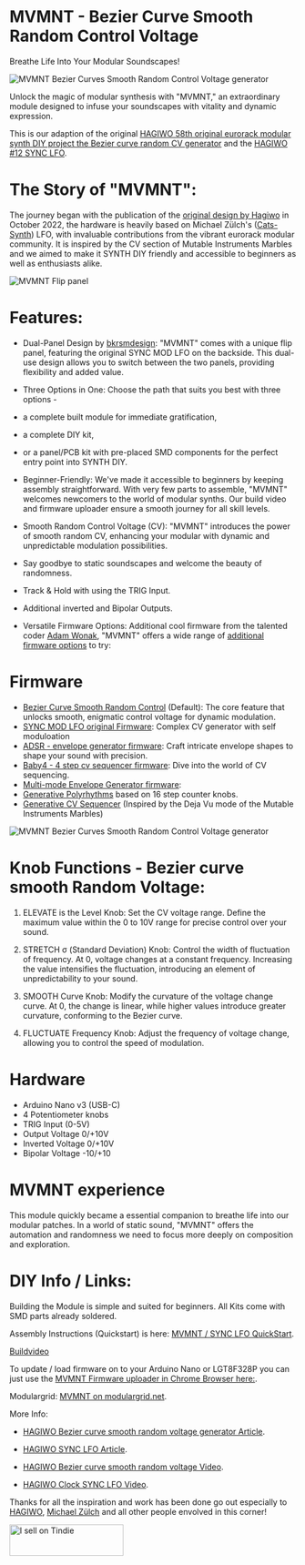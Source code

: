 # MVMNT - Bezier Curve Smooth Random Control Voltage
Breathe Life Into Your Modular Soundscapes!

![MVMNT Bezier Curves Smooth Random Control Voltage generator](https://dl.modulove.de/module/mvmnt/Modulove_MVMNT_Productshot_Front.jpg)

Unlock the magic of modular synthesis with "MVMNT," an extraordinary module designed to infuse your soundscapes with vitality and dynamic expression. 

This is our adaption of the original [HAGIWO 58th original eurorack modular synth DIY project the Bezier curve random CV generator](https://note.com/solder_state/n/n39aacefd73a3) and the [HAGIWO #12 SYNC LFO](https://note.com/solder_state/n/n4c600f2431c3).

# The Story of "MVMNT":

The journey began with the publication of the [original design by Hagiwo](https://note.com/solder_state/n/n39aacefd73a3) in October 2022, the hardware is heavily based on Michael Zülch's ([Cats-Synth](https://github.com/mzuelch/CATs-Eurosynth)) LFO, with invaluable contributions from the vibrant eurorack modular community. 
It is inspired by the CV section of Mutable Instruments Marbles and we aimed to make it SYNTH DIY friendly and accessible to beginners as well as enthusiasts alike.

![MVMNT Flip panel ](https://dl.modulove.de/module/mvmnt/Modulove_MVMNT_Productshot_Both.jpg)

# Features:

- Dual-Panel Design by [bkrsmdesign](https://www.instagram.com/bkrsmdesign/ "Sasha Kruse"):
  "MVMNT" comes with a unique flip panel, featuring the original SYNC MOD LFO on the backside.
  This dual-use design allows you to switch between the two panels, providing flexibility and added value.
  
- Three Options in One: Choose the path that suits you best with three options -
- a complete built module for immediate gratification,
- a complete DIY kit,
- or a panel/PCB kit with pre-placed SMD components for the perfect entry point into SYNTH DIY.
  
- Beginner-Friendly: We've made it accessible to beginners by keeping assembly straightforward.
  With very few  parts to assemble, "MVMNT" welcomes newcomers to the world of modular synths.
  Our build video and firmware uploader ensure a smooth journey for all skill levels.
  
- Smooth Random Control Voltage (CV): "MVMNT" introduces the power of smooth random CV, enhancing your modular with dynamic and unpredictable modulation possibilities.
- Say goodbye to static soundscapes and welcome the beauty of randomness.
  
- Track & Hold with using the TRIG Input.
  
- Additional inverted and Bipolar Outputs.
  
- Versatile Firmware Options: Additional cool firmware from the talented coder [Adam Wonak](https://github.com/awonak/), "MVMNT" offers a wide range of [additional firmware options](https://awonak.github.io/HagiwoModulove/synclfo/) to try:

# Firmware

 - [Bezier Curve Smooth Random Control](https://dl.modulove.de/module/mvmmnt/) (Default): The core feature that unlocks smooth, enigmatic control voltage for dynamic modulation.
 - [SYNC MOD LFO original Firmware](https://dl.modulove.de/module/mvmmnt/): Complex CV generator with self moduloation
 - [ADSR - envelope generator firmware](https://awonak.github.io/HagiwoModulove/synclfo/#adsr): Craft intricate envelope shapes to shape your sound with precision.
 - [Baby4 - 4 step cv sequencer firmware](https://awonak.github.io/HagiwoModulove/synclfo/#baby4): Dive into the world of CV sequencing.
 - [Multi-mode Envelope Generator firmware](https://awonak.github.io/HagiwoModulove/synclfo/#multimodeenv): 
 - [Generative Polyrhythms](https://awonak.github.io/HagiwoModulove/synclfo/#polyrhythm) based on 16 step counter knobs.
 - [Generative CV Sequencer](https://awonak.github.io/HagiwoModulove/synclfo/#generativesequencer) (Inspired by the Deja Vu mode of the Mutable Instruments Marbles)

![MVMNT Bezier Curves Smooth Random Control Voltage generator](https://dl.modulove.de/module/mvmnt/Modulove_MVMNT_Productshot_Front.jpg)

# Knob Functions - Bezier curve smooth Random Voltage:

1. ELEVATE is the Level Knob: Set the CV voltage range. Define the maximum value within the 0 to 10V range for precise control over your sound.

2. STRETCH σ (Standard Deviation) Knob: Control the width of fluctuation of frequency. At 0, voltage changes at a constant frequency. Increasing the value intensifies the fluctuation, introducing an element of unpredictability to your sound.

3. SMOOTH Curve Knob: Modify the curvature of the voltage change curve. At 0, the change is linear, while higher values introduce greater curvature, conforming to the Bezier curve.

4. FLUCTUATE Frequency Knob: Adjust the frequency of voltage change, allowing you to control the speed of modulation.


# Hardware

 - Arduino Nano v3 (USB-C)
 - 4 Potentiometer knobs
 - TRIG Input (0-5V)
 - Output Voltage 0/+10V
 - Inverted Voltage 0/+10V
 - Bipolar Voltage -10/+10

# MVMNT experience

This module quickly became a essential companion to breathe life into our modular patches. In a world of static sound, "MVMNT" offers the automation and randomness we need to focus more deeply on composition and exploration.



# DIY Info / Links:

Building the Module is simple and suited for beginners. All Kits come with SMD parts already soldered.

Assembly Instructions (Quickstart) is here: [MVMNT / SYNC LFO QuickStart](https://modulove.io/mvmnt/ "MVMNT BUILD DOCS").

[Buildvideo](https://www.youtube.com/watch?v=wJnPb67zS5Q)

To update / load firmware on to your Arduino Nano or LGT8F328P you can just use the [MVMNT Firmware uploader in Chrome Browser here:](https://dl.modulove.de/module/mvmnt/ "MVMNT Firmware uploader").

Modulargrid: [MVMNT on modulargrid.net](https://www.modulargrid.net/e/modulove-mvmnt "MVMNT on modulargrid.net").

More Info:

- [HAGIWO Bezier curve smooth random voltage generator Article](https://note.com/solder_state/n/n433b32ea6dbc "HAGIWO Bezier curve smooth random voltage module on note.com").

- [HAGIWO SYNC LFO Article](https://note.com/solder_state/n/n4c600f2431c3 "HAGIWO SYNC MOD LFO article").

- [HAGIWO Bezier curve smooth random voltage Video](https://www.youtube.com/watch?v=yJ8VUiZf6Yg "HAGIWO Bezier curve smooth random voltage generator on Youtube").

- [HAGIWO Clock SYNC LFO Video](https://www.youtube.com/watch?v=m64jyVz2w3M "HAGIWO Clock SYNC LFO Youtube Video").


Thanks for all the inspiration and work has been done go out especially to [HAGIWO](https://www.youtube.com/@HAGIWO "HAGIWO Youtube Channel"), [Michael Zülch](https://github.com/mzuelch "Michael Zülch Github Page") and all other people envolved in this corner!

<a href="https://www.tindie.com/stores/modulove/?ref=offsite_badges&utm_source=sellers_modulove&utm_medium=badges&utm_campaign=badge_small"><img src="https://d2ss6ovg47m0r5.cloudfront.net/badges/tindie-smalls.png" alt="I sell on Tindie" width="200" height="55"></a>
